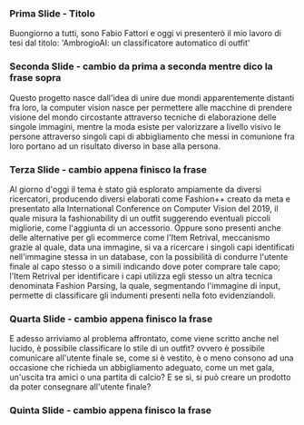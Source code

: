 ### Prima Slide - Titolo 
Buongiorno a tutti, sono Fabio Fattori e oggi vi presenterò il mio lavoro di tesi dal titolo: 'AmbrogioAI: un classificatore automatico di outfit'
### Seconda Slide - cambio da prima a seconda mentre dico la frase sopra
Questo progetto nasce dall'idea di unire due mondi apparentemente distanti fra loro, la computer vision nasce per permettere alle macchine di prendere visione del mondo circostante attraverso tecniche di elaborazione delle singole immagini, mentre la moda esiste per valorizzare a livello visivo le persone attraverso singoli capi di abbigliamento che messi in comunione fra loro portano ad un risultato diverso in base alla persona.
### Terza Slide - cambio appena finisco la frase
Al giorno d'oggi il tema è stato già esplorato ampiamente da diversi ricercatori, producendo diversi elaborati come Fashion++ creato da meta e presentato alla International Conference on Computer Vision del 2019, il quale misura la fashionability di un outfit suggerendo eventuali piccoli migliorie, come l'aggiunta di un accessorio.
Oppure sono presenti anche delle alternative per gli ecommerce come l'Item Retrival, meccanismo grazie al quale, data una immagine, si va a ricercare i singoli capi identificati nell'immagine stessa in un database, con la possibilità di condurre l'utente finale al capo stesso o a simili indicando dove poter comprare tale capo; l'Item Retrival per identificare i capi utilizza egli stesso un altra tecnica denominata Fashion Parsing, la quale, segmentando l'immagine di input, permette di classificare gli indumenti presenti nella foto evidenziandoli.
### Quarta Slide - cambio appena finisco la frase
E adesso arriviamo al problema affrontato, come viene scritto anche nel lucido, è possibile classificare lo stile di un outfit? ovvero è possibile comunicare all'utente finale se, come si è vestito, è o meno consono ad una occasione che richieda un abbigliamento adeguato, come un met gala, un'uscita tra amici o una partita di calcio?
E se sì, si può creare un prodotto da poter consegnare all'utente finale?
### Quinta Slide - cambio appena finisco la frase

